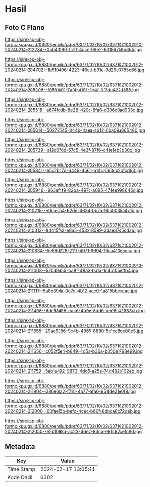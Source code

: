 # Hasil

## Foto C Plano

https://sirekap-obj-formc.kpu.go.id/6880/pemilu/pdpr/63/71/02/10/02/6371021002012-20240214-212234--05043180-fc2f-4cce-99e2-63186759b365.jpg

https://sirekap-obj-formc.kpu.go.id/6880/pemilu/pdpr/63/71/02/10/02/6371021002012-20240214-204702--1b510496-4223-46cd-b91e-9d29e3785c66.jpg

https://sirekap-obj-formc.kpu.go.id/6880/pemilu/pdpr/63/71/02/10/02/6371021002012-20240214-205206--f9561891-7af4-4191-9e4f-0f3dc422d358.jpg

https://sirekap-obj-formc.kpu.go.id/6880/pemilu/pdpr/63/71/02/10/02/6371021002012-20240214-205518--a674fddb-8e28-420c-8fa6-d306c0ad933d.jpg

https://sirekap-obj-formc.kpu.go.id/6880/pemilu/pdpr/63/71/02/10/02/6371021002012-20240214-205614--50272545-844b-4aea-ad12-0ba09a865480.jpg

https://sirekap-obj-formc.kpu.go.id/6880/pemilu/pdpr/63/71/02/10/02/6371021002012-20240214-205739--a12d67dd-57c5-4e3f-87f6-c41e1eb8b30c.jpg

https://sirekap-obj-formc.kpu.go.id/6880/pemilu/pdpr/63/71/02/10/02/6371021002012-20240214-205841--e5c2bc7d-6449-456c-a14c-563cb9bfcd83.jpg

https://sirekap-obj-formc.kpu.go.id/6880/pemilu/pdpr/63/71/02/10/02/6371021002012-20240214-205949--963af4f9-82ba-497c-a095-471ee998645d.jpg

https://sirekap-obj-formc.kpu.go.id/6880/pemilu/pdpr/63/71/02/10/02/6371021002012-20240214-210215--ef6ceca4-62de-4634-bb7a-9ba0005a4c1d.jpg

https://sirekap-obj-formc.kpu.go.id/6880/pemilu/pdpr/63/71/02/10/02/6371021002012-20240214-210313--84415fa2-e8a5-4532-8599-3dae37d5cda6.jpg

https://sirekap-obj-formc.kpu.go.id/6880/pemilu/pdpr/63/71/02/10/02/6371021002012-20240214-210834--5e86d228-2111-4971-9694-16aa410e5eca.jpg

https://sirekap-obj-formc.kpu.go.id/6880/pemilu/pdpr/63/71/02/10/02/6371021002012-20240214-211003--570d9455-ba8f-48a3-ba1a-1c4510beffb4.jpg

https://sirekap-obj-formc.kpu.go.id/6880/pemilu/pdpr/63/71/02/10/02/6371021002012-20240214-211111--5a8b39da-0c7c-4b12-aac0-1a815bbeeeac.jpg

https://sirekap-obj-formc.kpu.go.id/6880/pemilu/pdpr/63/71/02/10/02/6371021002012-20240214-211458--6de58d58-eac6-4b9e-8dd6-de08c32583cb.jpg

https://sirekap-obj-formc.kpu.go.id/6880/pemilu/pdpr/63/71/02/10/02/6371021002012-20240214-211555--29ae6386-9c4b-4965-8880-5e1cc8de00e5.jpg

https://sirekap-obj-formc.kpu.go.id/6880/pemilu/pdpr/63/71/02/10/02/6371021002012-20240214-211656--c052f5e4-b849-4d5a-b36a-b050e1798e99.jpg

https://sirekap-obj-formc.kpu.go.id/6880/pemilu/pdpr/63/71/02/10/02/6371021002012-20240214-211759--5ab1e492-9873-4dd5-a25e-74d482b102eb.jpg

https://sirekap-obj-formc.kpu.go.id/6880/pemilu/pdpr/63/71/02/10/02/6371021002012-20240214-211904--286e6fa2-f781-4a77-afa0-951fde21e0f8.jpg

https://sirekap-obj-formc.kpu.go.id/6880/pemilu/pdpr/63/71/02/10/02/6371021002012-20240214-212000--60fae15b-befc-4cec-b66f-8dbca8c72deb.jpg

https://sirekap-obj-formc.kpu.go.id/6880/pemilu/pdpr/63/71/02/10/02/6371021002012-20240214-212050--e2b1098a-ac23-46e2-83ca-e81c92cefc8d.jpg


## Metadata

| Key        | Value               |
| ---------- | ------------------- |
| Time Stamp | 2024-02-17 13:05:41 |
| Kode Dapil | 6302                |



